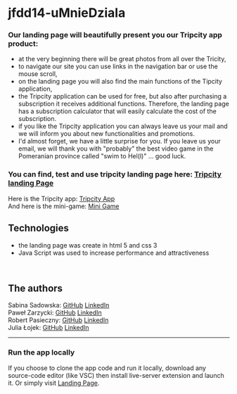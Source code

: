 # jfdd14-uMnieDziala

### Our landing page will beautifully present you our Tripcity app product:
- at the very beginning there will be great photos from all over the Tricity,
- to navigate our site you can use links in the navigation bar or use the mouse scroll,
- on the landing page you will also find the main functions of the Tipcity application,
- the Tripcity application can be used for free, but also after purchasing a subscription it receives additional functions. Therefore, the landing page has a subscription calculator that will easily calculate the cost of the subscription.
- if you like the Tripcity application you can always leave us your mail and we will inform you about new functionalities and promotions.
- I'd almost forget, we have a little surprise for you. If you leave us your email, we will thank you with "probably" the best video game in the Pomeranian province called "swim to Hel(l)" ... good luck.

### You can find, test and use **tripcity landing page** here: [Tripcity landing Page](http://www.umniedziala.jfdd14.is-academy.pl/ "To the landing page")

Here is the Tripcity app: [Tripcity App](http://app.umniedziala.jfdd14.is-academy.pl/ "To the Tripcity App")
<br />
And here is the mini-game: [Mini Game](http://www.umniedziala.jfdd14.is-academy.pl/game.html "To the game")

## Technologies
  - the landing page was create in html 5 and css 3
  - Java Script was used to increase performance and attractiveness
<br />

## The authors
Sabina Sadowska: 
[GitHub](https://github.com/SabinaSadowska "Sabina's GitHub") [LinkedIn](https://www.linkedin.com/in/sabina-sadowska-04919b28/ "Sabina's LinkedIn")<br />
Paweł Zarzycki: 
[GitHub](https://github.com/zazulec "Paweł's GitHub") [LinkedIn](https://www.linkedin.com/in/pawe%C5%82-zarzycki-a38a40156/ "Paweł's LinkedIn")<br />
Robert Pasieczny: 
[GitHub](https://github.com/pasrobert "Robert's GitHub") [LinkedIn](https://www.linkedin.com/in/robert-pasieczny/ "Robert's LinkedIn")<br />
Julia Łojek: 
[GitHub](https://github.com/JuliaLojek "Julia's GitHub") [LinkedIn](https://www.linkedin.com/in/julia-lojek/ "Julia's LinkedIn")<br />

_______________________
### Run the app locally

If you choose to clone the app code and run it locally, download any source-code editor (like VSC) then install live-server extension and launch it. Or simply visit [Landing Page](http://www.umniedziala.jfdd14.is-academy.pl/ "To the landing page").